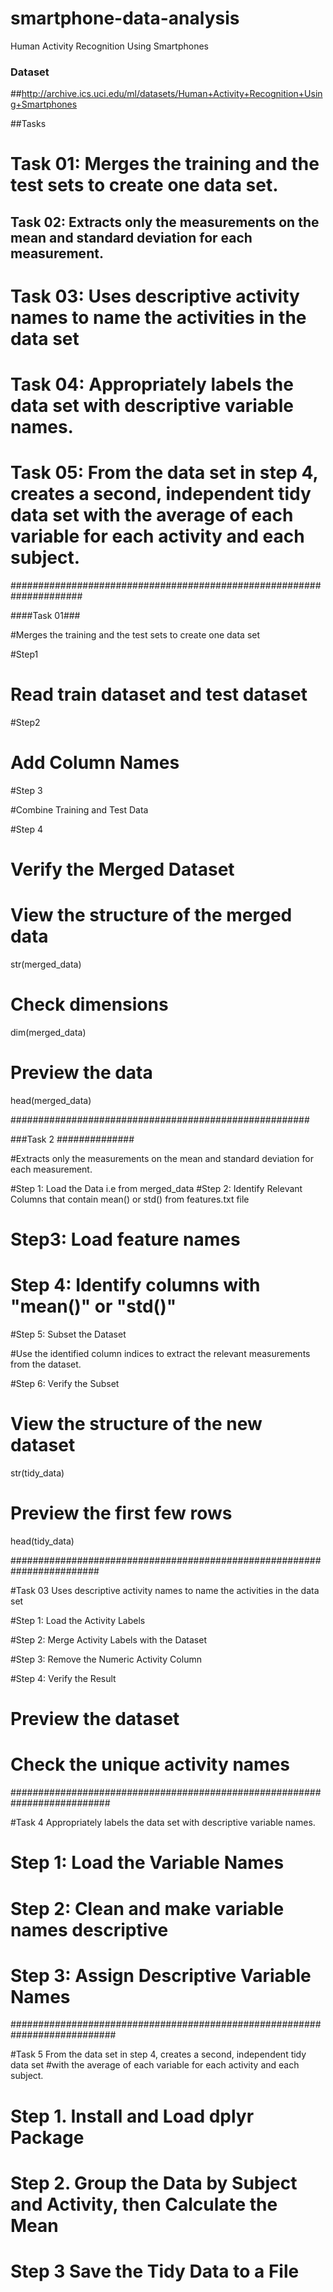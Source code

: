# smartphone-data-analysis
Human Activity Recognition Using Smartphones

### Dataset

##http://archive.ics.uci.edu/ml/datasets/Human+Activity+Recognition+Using+Smartphones

##Tasks


# Task 01:   Merges the training and the test sets to create one data set.

## Task 02: Extracts only the measurements on the mean and standard deviation for each measurement. 

# Task 03: Uses descriptive activity names to name the activities in the data set

# Task 04:  Appropriately labels the data set with descriptive variable names. 

# Task 05: From the data set in step 4, creates a second, independent tidy data set with the average of each variable for each activity and each subject.

#####################################################################


####Task  01###

#Merges the training and the test sets to create one data set

#Step1

# Read train dataset and test dataset


#Step2

# Add Column Names



#Step 3

#Combine Training and Test Data

#Step 4  

# Verify the Merged Dataset

# View the structure of the merged data
str(merged_data)

# Check dimensions
dim(merged_data)

# Preview the data
head(merged_data)


######################################################


###Task  2 ##############

#Extracts only the measurements on the mean and standard deviation for each measurement.

#Step 1: Load the Data   i.e from merged_data
#Step 2: Identify Relevant Columns  that contain mean() or std() from features.txt file

# Step3: Load feature names


# Step 4: Identify columns with "mean()" or "std()"


#Step 5: Subset the Dataset

#Use the identified column indices to extract the relevant measurements from the dataset.



#Step 6: Verify the Subset

# View the structure of the new dataset
str(tidy_data)

# Preview the first few rows
head(tidy_data)



########################################################################


#Task 03  Uses descriptive activity names to name the activities in the data set


#Step 1: Load the Activity Labels



#Step 2: Merge Activity Labels with the Dataset


#Step 3: Remove the Numeric Activity Column




#Step 4: Verify the Result
# Preview the dataset
# Check the unique activity names




##########################################################################

#Task 4 Appropriately labels the data set with descriptive variable names. 


# Step 1: Load the Variable Names


# Step 2: Clean and make variable names descriptive

# Step 3: Assign Descriptive Variable Names




###########################################################################

#Task 5 From the data set in step 4, creates a second, independent tidy data set
#with the average of each variable for each activity and each subject.

# Step 1.  Install and Load dplyr Package



# Step 2. Group the Data by Subject and Activity, then Calculate the Mean




# Step 3  Save the Tidy Data to a File



